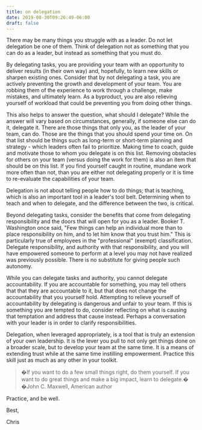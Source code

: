 ```yaml
---
title: on delegation
date: 2019-08-30T09:26:49-06:00
draft: false
---
```


There may be many things you struggle with as a leader. Do not let delegation be one of them.
Think of delegation not as something that you can do as a leader, but instead as something that you must do.

By delegating tasks, you are providing your team with an opportunity to deliver results (in their own way) and, hopefully, to learn new skills or sharpen existing ones.
Consider that by not delegating a task, you are actively preventing the growth and development of your team.
You are robbing them of the experience to work through a challenge, make mistakes, and ultimately learn.
As a byproduct, you are also relieving yourself of workload that could be preventing you from doing other things.

This also helps to answer the question, what should I delegate? While the answer will vary based on circumstances, generally, if someone else can do it, delegate it.
There are those things that only you, as the leader of your team, can do. Those are the things that you should spend your time on.
On that list should be things such as long-term or short-term planning and strategy - which leaders often fail to prioritize.
Making time to coach, guide and motivate those to whom you delegate is on this list.
Removing obstacles for others on your team (versus doing the work for them) is also an item that should be on this list.
If you find yourself caught in routine, mundane work more often than not, than you are either not delegating properly or it is time to re-evaluate the capabilities of your team.

Delegation is not about telling people how to do things; that is teaching, which is also an important tool in a leader's tool belt.
Determining when to teach and when to delegate, and the difference between the two, is critical.

Beyond delegating tasks, consider the benefits that come from delegating responsibility and the doors that will open for you as a leader.
Booker T. Washington once said, "Few things can help an individual more than to place responsibility on him, and to let him know that you trust him."
This is particularly true of employees in the "professional" (exempt) classification.
Delegate responsibility, and authority with that responsibility, and you will have empowered someone to perform at a level you may not have realized was previously possible.
There is no substitute for giving people such autonomy.

While you can delegate tasks and authority, you cannot delegate accountability. 
If you are accountable for something, you may tell others that that they are accountable to it, but that does not change the accountability that you yourself hold. 
Attempting to relieve yourself of accountability by delegating is dangerous and unfair to your team. 
If this is something you are tempted to do, consider reflecting on what is causing that temptation and address that cause instead. 
Perhaps a conversation with your leader is in order to clarify responsibilities.

Delegation, when leveraged appropriately, is a tool that is truly an extension of your own leadership. 
It is the lever you pull to not only get things done on a broader scale, but to develop your team at the same time. 
It is a means of extending trust while at the same time instilling empowerment. Practice this skill just as much as any other in your toolkit.

> �If you want to do a few small things right, do them yourself. If you want to do great things and make a big impact, learn to delegate.� �John C. Maxwell, American author

Practice, and be well.

Best,

Chris